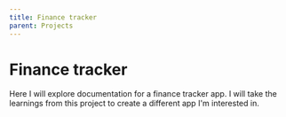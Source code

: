 ```yaml
---
title: Finance tracker
parent: Projects
---
```


# Finance tracker

Here I will explore documentation for a finance tracker app. I will take the learnings from this project to create a different app I'm interested in. 
